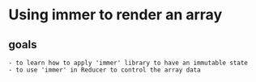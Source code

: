 # Using immer to render an array

## goals

    - to learn how to apply 'immer' library to have an immutable state
    - to use 'immer' in Reducer to control the array data
